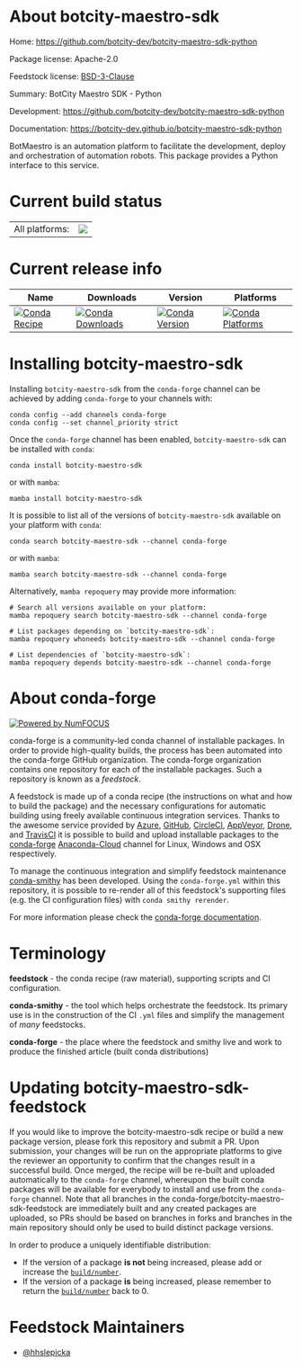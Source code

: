 About botcity-maestro-sdk
=========================

Home: https://github.com/botcity-dev/botcity-maestro-sdk-python

Package license: Apache-2.0

Feedstock license: [BSD-3-Clause](https://github.com/conda-forge/botcity-maestro-sdk-feedstock/blob/main/LICENSE.txt)

Summary: BotCity Maestro SDK - Python

Development: https://github.com/botcity-dev/botcity-maestro-sdk-python

Documentation: https://botcity-dev.github.io/botcity-maestro-sdk-python

BotMaestro is an automation platform to facilitate the development,
deploy and orchestration of automation robots. This package provides
a Python interface to this service.


Current build status
====================


<table><tr><td>All platforms:</td>
    <td>
      <a href="https://dev.azure.com/conda-forge/feedstock-builds/_build/latest?definitionId=13042&branchName=main">
        <img src="https://dev.azure.com/conda-forge/feedstock-builds/_apis/build/status/botcity-maestro-sdk-feedstock?branchName=main">
      </a>
    </td>
  </tr>
</table>

Current release info
====================

| Name | Downloads | Version | Platforms |
| --- | --- | --- | --- |
| [![Conda Recipe](https://img.shields.io/badge/recipe-botcity--maestro--sdk-green.svg)](https://anaconda.org/conda-forge/botcity-maestro-sdk) | [![Conda Downloads](https://img.shields.io/conda/dn/conda-forge/botcity-maestro-sdk.svg)](https://anaconda.org/conda-forge/botcity-maestro-sdk) | [![Conda Version](https://img.shields.io/conda/vn/conda-forge/botcity-maestro-sdk.svg)](https://anaconda.org/conda-forge/botcity-maestro-sdk) | [![Conda Platforms](https://img.shields.io/conda/pn/conda-forge/botcity-maestro-sdk.svg)](https://anaconda.org/conda-forge/botcity-maestro-sdk) |

Installing botcity-maestro-sdk
==============================

Installing `botcity-maestro-sdk` from the `conda-forge` channel can be achieved by adding `conda-forge` to your channels with:

```
conda config --add channels conda-forge
conda config --set channel_priority strict
```

Once the `conda-forge` channel has been enabled, `botcity-maestro-sdk` can be installed with `conda`:

```
conda install botcity-maestro-sdk
```

or with `mamba`:

```
mamba install botcity-maestro-sdk
```

It is possible to list all of the versions of `botcity-maestro-sdk` available on your platform with `conda`:

```
conda search botcity-maestro-sdk --channel conda-forge
```

or with `mamba`:

```
mamba search botcity-maestro-sdk --channel conda-forge
```

Alternatively, `mamba repoquery` may provide more information:

```
# Search all versions available on your platform:
mamba repoquery search botcity-maestro-sdk --channel conda-forge

# List packages depending on `botcity-maestro-sdk`:
mamba repoquery whoneeds botcity-maestro-sdk --channel conda-forge

# List dependencies of `botcity-maestro-sdk`:
mamba repoquery depends botcity-maestro-sdk --channel conda-forge
```


About conda-forge
=================

[![Powered by
NumFOCUS](https://img.shields.io/badge/powered%20by-NumFOCUS-orange.svg?style=flat&colorA=E1523D&colorB=007D8A)](https://numfocus.org)

conda-forge is a community-led conda channel of installable packages.
In order to provide high-quality builds, the process has been automated into the
conda-forge GitHub organization. The conda-forge organization contains one repository
for each of the installable packages. Such a repository is known as a *feedstock*.

A feedstock is made up of a conda recipe (the instructions on what and how to build
the package) and the necessary configurations for automatic building using freely
available continuous integration services. Thanks to the awesome service provided by
[Azure](https://azure.microsoft.com/en-us/services/devops/), [GitHub](https://github.com/),
[CircleCI](https://circleci.com/), [AppVeyor](https://www.appveyor.com/),
[Drone](https://cloud.drone.io/welcome), and [TravisCI](https://travis-ci.com/)
it is possible to build and upload installable packages to the
[conda-forge](https://anaconda.org/conda-forge) [Anaconda-Cloud](https://anaconda.org/)
channel for Linux, Windows and OSX respectively.

To manage the continuous integration and simplify feedstock maintenance
[conda-smithy](https://github.com/conda-forge/conda-smithy) has been developed.
Using the ``conda-forge.yml`` within this repository, it is possible to re-render all of
this feedstock's supporting files (e.g. the CI configuration files) with ``conda smithy rerender``.

For more information please check the [conda-forge documentation](https://conda-forge.org/docs/).

Terminology
===========

**feedstock** - the conda recipe (raw material), supporting scripts and CI configuration.

**conda-smithy** - the tool which helps orchestrate the feedstock.
                   Its primary use is in the construction of the CI ``.yml`` files
                   and simplify the management of *many* feedstocks.

**conda-forge** - the place where the feedstock and smithy live and work to
                  produce the finished article (built conda distributions)


Updating botcity-maestro-sdk-feedstock
======================================

If you would like to improve the botcity-maestro-sdk recipe or build a new
package version, please fork this repository and submit a PR. Upon submission,
your changes will be run on the appropriate platforms to give the reviewer an
opportunity to confirm that the changes result in a successful build. Once
merged, the recipe will be re-built and uploaded automatically to the
`conda-forge` channel, whereupon the built conda packages will be available for
everybody to install and use from the `conda-forge` channel.
Note that all branches in the conda-forge/botcity-maestro-sdk-feedstock are
immediately built and any created packages are uploaded, so PRs should be based
on branches in forks and branches in the main repository should only be used to
build distinct package versions.

In order to produce a uniquely identifiable distribution:
 * If the version of a package **is not** being increased, please add or increase
   the [``build/number``](https://docs.conda.io/projects/conda-build/en/latest/resources/define-metadata.html#build-number-and-string).
 * If the version of a package **is** being increased, please remember to return
   the [``build/number``](https://docs.conda.io/projects/conda-build/en/latest/resources/define-metadata.html#build-number-and-string)
   back to 0.

Feedstock Maintainers
=====================

* [@hhslepicka](https://github.com/hhslepicka/)

